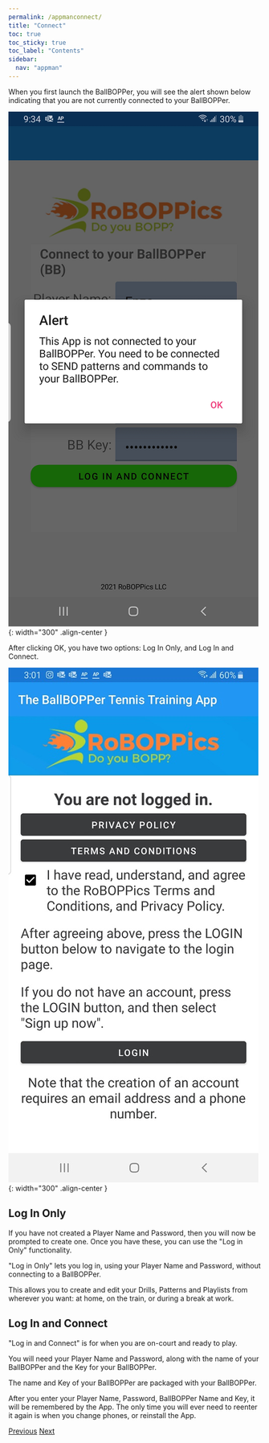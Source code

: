 ```yaml
---
permalink: /appmanconnect/
title: "Connect"
toc: true
toc_sticky: true
toc_label: "Contents"
sidebar:
  nav: "appman"
---
```


When you first launch the BallBOPPer, you will see the alert shown below indicating that you are not currently connected to your BallBOPPer.

![Connect Alert Image](../assets/images/ConnectAlert500.png){: width="300" .align-center } 

After clicking OK, you have two options: Log In Only, and Log In and Connect.

![Connect Image](../assets/images/Prelogin500.jpg){: width="300" .align-center } 

## Log In Only
If you have not created a Player Name and Password, then you will now be prompted to create one. Once you have these, you can use the "Log in Only" functionality.

"Log in Only" lets you log in, using your Player Name and Password, without connecting to a BallBOPPer.

This allows you to create and edit your Drills, Patterns and Playlists from wherever you want: at home, on the train, or during a break at work.

## Log In and Connect
"Log in and Connect" is for when you are on-court and ready to play.

You will need your Player Name and Password, along with the name of your BallBOPPer and the Key for your BallBOPPer.

The name and Key of your BallBOPPer are packaged with your BallBOPPer.

After you enter your Player Name, Password, BallBOPPer Name and Key, it will be remembered by the App. The only time you will ever need to reenter it again is when you change phones, or reinstall the App.

  <nav class="pagination">
      <a href="/BallBOPPer/appmanintro/" class="pagination--pager" title="Introduction">Previous</a>
      <a href="/BallBOPPer/patternLibraries/" class="pagination--pager" title="Pattern Libraries">Next</a> 
  </nav>
